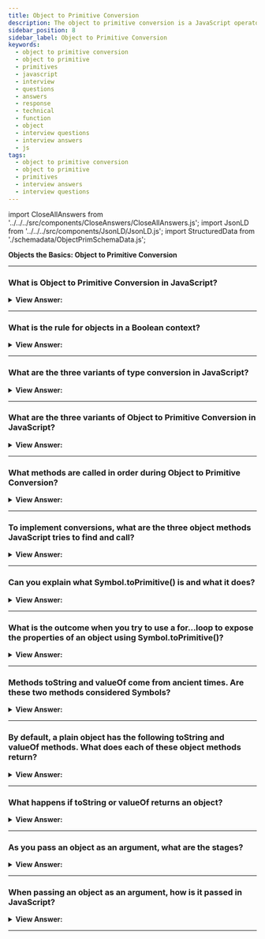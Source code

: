 ```yaml
---
title: Object to Primitive Conversion
description: The object to primitive conversion is a JavaScript operator that converts an object to a primitive value. All objects are true in a Boolean context. Interview
sidebar_position: 8
sidebar_label: Object to Primitive Conversion
keywords:
  - object to primitive conversion
  - object to primitive
  - primitives
  - javascript
  - interview
  - questions
  - answers
  - response
  - technical
  - function
  - object
  - interview questions
  - interview answers
  - js
tags:
  - object to primitive conversion
  - object to primitive
  - primitives
  - interview answers
  - interview questions
---
```


import CloseAllAnswers from '../../../src/components/CloseAnswers/CloseAllAnswers.js';
import JsonLD from '../../../src/components/JsonLD/JsonLD.js';
import StructuredData from './schemadata/ObjectPrimSchemaData.js';

<JsonLD data={StructuredData} />

<head>
  <title>Object to Primitive Conversion | JavaScript Interview Questions</title>
</head>

**Objects the Basics: Object to Primitive Conversion**

<CloseAllAnswers />

---

### What is Object to Primitive Conversion in JavaScript?

<details>
  <summary><strong>View Answer:</strong></summary>
  <div>
  <div><strong>Interview Response:</strong> Object to Primitive Conversion in JavaScript is the process of converting an object to a primitive value (string, number, or boolean) when it is used in a context that expects a primitive.</div><br />
  <div><strong className="codeExample">Code Example:</strong><br /><br />

  <div></div>

```js
const obj = {
  valueOf() {
    return 42;
  },
  toString() {
    return "Object Value";
  }
};

console.log(obj + 10); // Output: 52
console.log(String(obj)); // Output: "Object Value"
```

  </div>
  </div>
</details>

---

### What is the rule for objects in a Boolean context?

<details>
  <summary><strong>View Answer:</strong></summary>
  <div>
  <div><strong>Interview Response:</strong> In a boolean context, all objects are considered truthy. When coerced to a boolean, they evaluate to true, regardless of their properties or content.
</div>
  </div>
</details>

---

### What are the three variants of type conversion in JavaScript?

<details>
  <summary><strong>View Answer:</strong></summary>
  <div>
  <div><strong>Interview Response:</strong> String, Number, and Boolean conversions are the three variants of primitive type conversion in JavaScript.</div><br />
  <div><strong>Technical Response:</strong> The three variants of type conversion include string, number, and default conversions. String conversion can happen explicitly when an object expects a string, and mathematical operations use explicit number conversion on primitives. In rare circumstances where the operator is unclear about what type to anticipate, the default gets used.<br /><br />
  </div>
  </div>
</details>

---

### What are the three variants of Object to Primitive Conversion in JavaScript?

<details>
  <summary><strong>View Answer:</strong></summary>
  <div>
  <div><strong>Interview Response:</strong> In JavaScript, Object to Primitive Conversion has three variants: ToPrimitive for general conversion, which calls valueOf or toString methods; ToNumber for numeric conversion, which also calls valueOf or toString methods; and ToString for string conversion, which calls toString or valueOf methods.<br /><br />
  </div>
  </div>
</details>

---

### What methods are called in order during Object to Primitive Conversion?

<details>
  <summary><strong>View Answer:</strong></summary>
  <div>
  <div><strong>Interview Response:</strong> During Object to Primitive Conversion, JavaScript tries to call the methods valueOf(), toString(), and Symbol.toPrimitive() in that order.
<br /><br />
  </div>
  </div>
</details>

---

### To implement conversions, what are the three object methods JavaScript tries to find and call?

<details>
  <summary><strong>View Answer:</strong></summary>
  <div>
  <div><strong>Interview Response:</strong> The three object methods include Symbol.toPrimtive (system symbol) if it exists. Otherwise, if the hint is a string, it will try Obj.toString() or Obj.valueOf(). Finally, if the hint is a number or default it will try Obj.valueOf() and Obj.toString().</div><br />
  <div><strong>Simplified:</strong> The three object methods include Symbol.toPrimitive, Obj.toString(), and/or Obj.valueOf().<br /><br />
  </div>
  </div>
</details>

---

### Can you explain what Symbol.toPrimitive() is and what it does?

<details>
  <summary><strong>View Answer:</strong></summary>
  <div>
  <div><strong>Interview Response:</strong> Symbol.toPrimitive() is a method that can be defined on an object to customize its conversion to a primitive value. It is called by the ToPrimitive() abstract operation.
</div><br />
  <div><strong className="codeExample">Code Example:</strong><br /><br />

  <div></div>

```js
let user = {
  name: 'John',
  money: 1000,

  [Symbol.toPrimitive](hint) {
    console.log(`hint: ${hint}`);
    return hint == 'string' ? `{name: "${this.name}"}` : this.money;
  },
};

// conversions demo:
console.log(user); // hint: string -> {name: "John"}
console.log(+user); // hint: number -> 1000
console.log(user + 500); // hint: default -> 1500
```

  </div>
  </div>
</details>

---

### What is the outcome when you try to use a for…loop to expose the properties of an object using Symbol.toPrimitive()?

<details>
  <summary><strong>View Answer:</strong></summary>
  <div>
  <div><strong>Interview Response:</strong> The result returns all properties except for the Symbol.toPrimitive because JavaScript does not expose Symbols in the global symbol registry in this fashion.
</div><br />
  <div><strong className="codeExample">Code Example:</strong><br /><br />

  <div></div>

```js
let user = {
  name: 'John',
  money: 1000,

  [Symbol.toPrimitive](hint) {
    alert(`hint: ${hint}`);
    return hint == 'string' ? `{name: "${this.name}"}` : this.money;
  },
};

for (let prop in user) {
  console.log(prop); // returns name, money but no Symbol
}
```

  </div>
  </div>
</details>

---

### Methods toString and valueOf come from ancient times. Are these two methods considered Symbols?

<details>
  <summary><strong>View Answer:</strong></summary>
  <div>
  <div><strong>Interview Response:</strong> No, because toString and valueOf came before Symbols debuted in the JavaScript codebase. They are regular string-name methods.</div><br />
  <div><strong>Technical Response:</strong>No, toString and valueOf methods are not considered symbols. They are standard JavaScript methods inherited from Object.prototype, while symbols are unique and non-enumerable properties.<br /><br />
  </div>
  </div>
</details>

---

### By default, a plain object has the following toString and valueOf methods. What does each of these object methods return?

<details>
  <summary><strong>View Answer:</strong></summary>
  <div>
  <div><strong>Interview Response:</strong> By default, a plain object's toString method returns "[object Object]", a string representation, and the valueOf method returns the object itself, without any conversion.
</div><br />
  <div><strong className="codeExample">Code Example:</strong><br /><br />

  <div></div>

```js
let user = { name: 'John' };

console.log(user); // [object Object]
console.log(user.valueOf() === user); // true
```

  </div>
  </div>
</details>

---

### What happens if toString or valueOf returns an object?

<details>
  <summary><strong>View Answer:</strong></summary>
  <div>
  <div><strong>Interview Response:</strong> There is no error, but such value gets ignored.</div><br />
  <div><strong>Technical Response:</strong> For historical reasons, if toString or valueOf returns an object, there is no error, but such value is ignored (like if the method did not exist). That is because, in ancient times, there was no good "error" concept in JavaScript.<br /><br />
  </div>
  </div>
</details>

---

### As you pass an object as an argument, what are the stages?

<details>
  <summary><strong>View Answer:</strong></summary>
  <div>
  <div><strong>Interview Response:</strong> The object gets converted to a primitive. If the resulting primitive is not the right type, it gets converted.</div><br />
  <div><strong>Technical Response:</strong> When passing an object as an argument, these stages occur: argument evaluation, object-to-primitive conversion if required by the function, function execution, and return value processing.
<br /><br />
    <ol>
        <li>The object gets converted into a primitive.</li>
        <li>If the resulting primitive is not of the right type, it gets converted.</li>
    </ol>
  </div><br />
  <div><strong className="codeExample">Code Example:</strong><br /><br />

  <div></div>

```js
let obj = {
  // toString handles all conversions in the absence of other methods
  toString() {
    return '2';
  },
};

console.log(obj * 2); // 4, object converted to primitive "2", then multiplication made it a number
```

  </div>
  </div>
</details>

---

### When passing an object as an argument, how is it passed in JavaScript?

<details>
  <summary><strong>View Answer:</strong></summary>
  <div>
  <div><strong>Interview Response:</strong> In JavaScript, when passing an object as an argument, it's passed by reference, meaning the function receives a reference to the original object, not a copy. This means that changes to the object will persist outside of the function.<br /><br />
  </div>
  </div>
</details>

---
